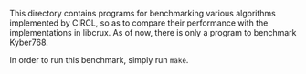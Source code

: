 This directory contains programs for benchmarking various algorithms implemented
by CIRCL, so as to compare their performance with the implementations in
libcrux. As of now, there is only a program to benchmark Kyber768.

In order to run this benchmark, simply run `make`.
